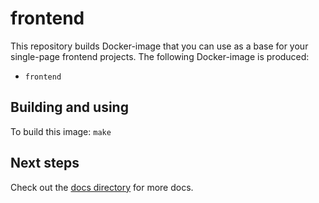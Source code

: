 # frontend

This repository builds Docker-image that you can use as a base for your single-page frontend projects. The following Docker-image is produced:

* `frontend`

## Building and using

To build this image: `make`

## Next steps

Check out the [docs directory](docs) for more docs.
